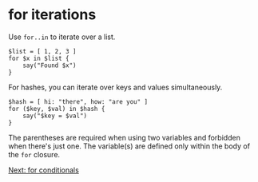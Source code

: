 # for iterations

Use `for..in` to iterate over a list.
```
$list = [ 1, 2, 3 ]
for $x in $list {
    say("Found $x")
}
```

For hashes, you can iterate over keys and values simultaneously.
```
$hash = [ hi: "there", how: "are you" ]
for ($key, $val) in $hash {
    say("$key = $val")
}
```

The parentheses are required when using two variables and forbidden
when there's just one. The variable(s) are defined only within the
body of the `for` closure.

[Next: for conditionals](13-for-conditional.md)